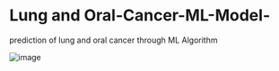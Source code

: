 # Lung and Oral-Cancer-ML-Model-
prediction of lung and oral cancer through ML Algorithm

![image](https://github.com/Aditya-567/Lung-AND-Oral-Cancer-ML-Model/assets/106132841/ba54cfb2-5cc0-47b5-ade8-e3053f2dff37)
